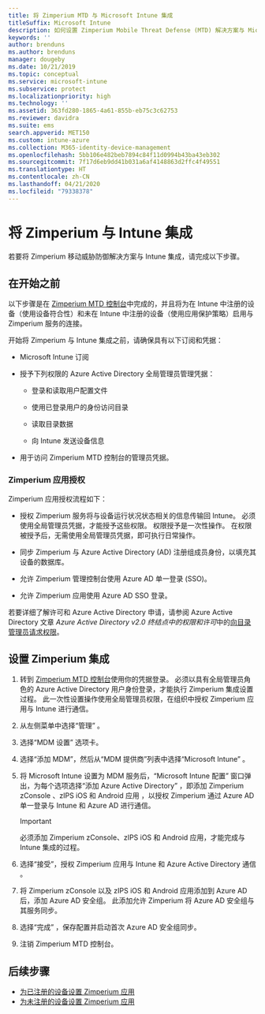 ```yaml
---
title: 将 Zimperium MTD 与 Microsoft Intune 集成
titleSuffix: Microsoft Intune
description: 如何设置 Zimperium Mobile Threat Defense (MTD) 解决方案与 Microsoft Intune 的集成，以控制移动设备对公司资源的访问。
keywords: ''
author: brenduns
ms.author: brenduns
manager: dougeby
ms.date: 10/21/2019
ms.topic: conceptual
ms.service: microsoft-intune
ms.subservice: protect
ms.localizationpriority: high
ms.technology: ''
ms.assetid: 363fd280-1865-4a61-855b-eb75c3c62753
ms.reviewer: davidra
ms.suite: ems
search.appverid: MET150
ms.custom: intune-azure
ms.collection: M365-identity-device-management
ms.openlocfilehash: 5bb106e482beb7894c84f11d0994b43ba43eb302
ms.sourcegitcommit: 7f17d6eb9dd41b031a6af4148863d2ffc4f49551
ms.translationtype: HT
ms.contentlocale: zh-CN
ms.lasthandoff: 04/21/2020
ms.locfileid: "79338378"
---
```

# <a name="integrate-zimperium-with-intune"></a>将 Zimperium 与 Intune 集成

若要将 Zimperium 移动威胁防御解决方案与 Intune 集成，请完成以下步骤。

## <a name="before-you-begin"></a>在开始之前

以下步骤是在 [Zimperium MTD 控制台](https://www.zimperium.com/platform)中完成的，并且将为在 Intune 中注册的设备（使用设备符合性）和未在 Intune 中注册的设备（使用应用保护策略）启用与 Zimperium 服务的连接。

开始将 Zimperium 与 Intune 集成之前，请确保具有以下订阅和凭据：

- Microsoft Intune 订阅

- 授予下列权限的 Azure Active Directory 全局管理员管理凭据：

  - 登录和读取用户配置文件

  - 使用已登录用户的身份访问目录

  - 读取目录数据

  - 向 Intune 发送设备信息

- 用于访问 Zimperium MTD 控制台的管理员凭据。

### <a name="zimperium-app-authorization"></a>Zimperium 应用授权

Zimperium 应用授权流程如下：

- 授权 Zimperium 服务将与设备运行状况状态相关的信息传输回 Intune。 必须使用全局管理员凭据，才能授予这些权限。 权限授予是一次性操作。 在权限被授予后，无需使用全局管理员凭据，即可执行日常操作。

- 同步 Zimperium 与 Azure Active Directory (AD) 注册组成员身份，以填充其设备的数据库。

- 允许 Zimperium 管理控制台使用 Azure AD 单一登录 (SSO)。

- 允许 Zimperium 应用使用 Azure AD SSO 登录。

若要详细了解许可和 Azure Active Directory 申请，请参阅 Azure Active Directory 文章 *Azure Active Directory v2.0 终结点中的权限和许可*中的[向目录管理员请求权限](https://docs.microsoft.com/azure/active-directory/develop/v2-permissions-and-consent#request-the-permissions-from-a-directory-admin)。


## <a name="to-set-up-zimperium-integration"></a>设置 Zimperium 集成

1. 转到 [Zimperium MTD 控制台](https://www.zimperium.com/platform)使用你的凭据登录。 必须以具有全局管理员角色的 Azure Active Directory 用户身份登录，才能执行 Zimperium 集成设置过程。 此一次性设置操作使用全局管理员权限，在组织中授权 Zimperium 应用与 Intune 进行通信。 

2. 从左侧菜单中选择“管理”  。

3. 选择“MDM 设置”  选项卡。

4. 选择“添加 MDM”，然后从“MDM 提供商”列表中选择“Microsoft Intune”    。

5. 将 Microsoft Intune 设置为 MDM 服务后，“Microsoft Intune 配置”  窗口弹出，为每个选项选择“添加 Azure Active Directory”  ，即添加 Zimperium zConsole  、zIPS iOS 和 Android 应用  ，以授权 Zimperium 通过 Azure AD 单一登录与 Intune 和 Azure AD 进行通信。

    > [!IMPORTANT]  
    > 必须添加 Zimperium zConsole、zIPS iOS 和 Android 应用，才能完成与 Intune 集成的过程。

6. 选择“接受”，授权 Zimperium 应用与 Intune 和 Azure Active Directory 通信  。

7. 将 Zimperium zConsole  以及 zIPS iOS 和 Android  应用添加到 Azure AD 后，添加 Azure AD 安全组。 此添加允许 Zimperium 将 Azure AD 安全组与其服务同步。

8. 选择“完成”  ，保存配置并启动首次 Azure AD 安全组同步。

9. 注销 Zimperium MTD 控制台。

## <a name="next-steps"></a>后续步骤

- [为已注册的设备设置 Zimperium 应用](mtd-apps-ios-app-configuration-policy-add-assign.md)
- [为未注册的设备设置 Zimperium 应用](mtd-add-apps-unenrolled-devices.md)
